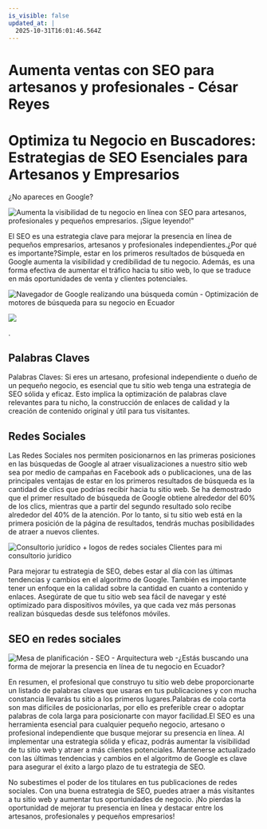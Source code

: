 ```yaml
---
is_visible: false
updated_at: |
  2025-10-31T16:01:46.564Z
---
```


# Aumenta ventas con SEO para artesanos y profesionales - César Reyes
# Optimiza tu Negocio en Buscadores: Estrategias de SEO Esenciales para Artesanos y Empresarios
¿No apareces en Google?
![Aumenta la visibilidad de tu negocio en línea con SEO para artesanos, profesionales y pequeños empresarios. ¡Sigue leyendo!"](https://cesarreyesjaramillo.com/wp-content/uploads/2023/04/SEO-1.png)
El SEO es una estrategia clave para mejorar la presencia en línea de pequeños empresarios, artesanos y profesionales independientes.¿Por qué es importante?Simple, estar en los primeros resultados de búsqueda en Google aumenta la visibilidad y credibilidad de tu negocio. Además, es una forma efectiva de aumentar el tráfico hacia tu sitio web, lo que se traduce en más oportunidades de venta y clientes potenciales.
![Navegador de Google realizando una búsqueda común - Optimización de motores de búsqueda para su negocio en Ecuador](https://cesarreyesjaramillo.com/wp-content/uploads/2023/01/Diseno-sin-titulo-12-1.jpg)
![](https://cesarreyesjaramillo.com/wp-content/uploads/2023/01/frame-about-nikicivi-3.png)
.
## Palabras Claves
Palabras Claves: Si eres un artesano, profesional independiente o dueño de un pequeño negocio, es esencial que tu sitio web tenga una estrategia de SEO sólida y eficaz. Esto implica la optimización de palabras clave relevantes para tu nicho, la construcción de enlaces de calidad y la creación de contenido original y útil para tus visitantes.
## Redes Sociales
Las Redes Sociales nos permiten posicionarnos en las primeras posiciones en las búsquedas de Google al atraer visualizaciones a nuestro sitio web sea por medio de campañas en Facebook ads o publicaciones, una de las principales ventajas de estar en los primeros resultados de búsqueda es la cantidad de clics que podrías recibir hacia tu sitio web. Se ha demostrado que el primer resultado de búsqueda de Google obtiene alrededor del 60% de los clics, mientras que a partir del segundo resultado solo recibe alrededor del 40% de la atención. Por lo tanto, si tu sitio web está en la primera posición de la página de resultados, tendrás muchas posibilidades de atraer a nuevos clientes.
![Consultorio jurídico + logos de redes sociales Clientes para mi consultorio jurídico](https://cesarreyesjaramillo.com/wp-content/uploads/2023/01/REDES-SOCIALES.jpg)
Para mejorar tu estrategia de SEO, debes estar al día con las últimas tendencias y cambios en el algoritmo de Google. También es importante tener un enfoque en la calidad sobre la cantidad en cuanto a contenido y enlaces. Asegúrate de que tu sitio web sea fácil de navegar y esté optimizado para dispositivos móviles, ya que cada vez más personas realizan búsquedas desde sus teléfonos móviles.
## SEO en redes sociales
![Mesa de planificación - SEO - Arquitectura web -¿Estás buscando una forma de mejorar la presencia en línea de tu negocio en Ecuador?](https://cesarreyesjaramillo.com/wp-content/uploads/2023/01/¿Estas-buscando-una-forma-de-mejorar-la-presencia-en-linea-de-tu-negocio-en-Ecuador-1024x683.jpg)
En resumen, el profesional que construyo tu sitio web debe proporcionarte un listado de palabras claves que usaras en tus publicaciones y con mucha constancia llevarás tu sitio a los primeros lugares.Palabras de cola corta son mas difíciles de posicionarlas, por ello es preferible crear o adoptar palabras de cola larga para posicionarte con mayor facilidad.El SEO es una herramienta esencial para cualquier pequeño negocio, artesano o profesional independiente que busque mejorar su presencia en línea. Al implementar una estrategia sólida y eficaz, podrás aumentar la visibilidad de tu sitio web y atraer a más clientes potenciales. Mantenerse actualizado con las últimas tendencias y cambios en el algoritmo de Google es clave para asegurar el éxito a largo plazo de tu estrategia de SEO.
No subestimes el poder de los titulares en tus publicaciones de redes sociales. Con una buena estrategia de SEO, puedes atraer a más visitantes a tu sitio web y aumentar tus oportunidades de negocio. ¡No pierdas la oportunidad de mejorar tu presencia en línea y destacar entre los artesanos, profesionales y pequeños empresarios!